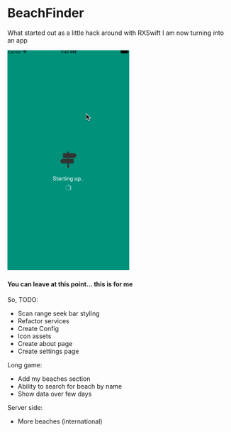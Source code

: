 # BeachFinder

What started out as a little hack around with RXSwift I am now turning into an app

![Gif](https://raw.githubusercontent.com/Daio-io/BeachFinder/master/Screens/finder0.2.gif)

#### You can leave at this point... this is for me

So, TODO:

- Scan range seek bar styling
- Refactor services
- Create Config
- Icon assets
- Create about page
- Create settings page

Long game:

- Add my beaches section
- Ability to search for beach by name
- Show data over few days

Server side:

- More beaches (international)
